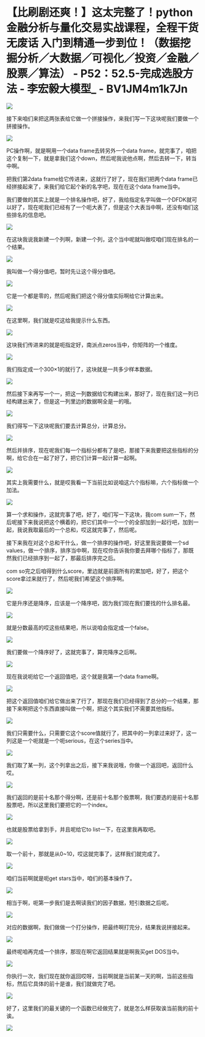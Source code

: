 # 【比刷剧还爽！】这太完整了！python金融分析与量化交易实战课程，全程干货无废话 入门到精通一步到位！（数据挖掘分析／大数据／可视化／投资／金融／股票／算法） - P52：52.5-完成选股方法 - 李宏毅大模型_ - BV1JM4m1k7Jn

![](img/be8e868740e74e90f5494f5e5ae729f7_0.png)

接下来咱们来把这两张表给它做一个拼接操作，来我们写一下这块呢我们要做一个拼接操作。

![](img/be8e868740e74e90f5494f5e5ae729f7_2.png)

PC操作啊，就是啊用一个data frame去转另外一个data frame，就完事了，咱把这个复制一下，就是拿我们这个down，然后呢我说他点啊，然后去转一下，转当中啊。

把我们第2data frame给它传进来，这就行了好了，现在我们把两个data frame已经拼接起来了，来我们给它起个新的名字吧，现在在这个data frame当中。

我们要做的其实上就是一个排名操作吧，好了，我给指定名字叫做一个DFDK就可以好了，现在呢我们已经有了一个呃大表了，但是这个大表当中啊，还没有咱们这些排名的信息吧。



![](img/be8e868740e74e90f5494f5e5ae729f7_4.png)

在这块我说我新建一个列啊，新建一个列，这个当中呢就叫做哎咱们现在排名的一个结果。

![](img/be8e868740e74e90f5494f5e5ae729f7_6.png)

我叫做一个得分值吧，暂时先让这个得分值吧。

![](img/be8e868740e74e90f5494f5e5ae729f7_8.png)

它是一个都是零的，然后呢我们把这个得分值实际啊给它计算出来。

![](img/be8e868740e74e90f5494f5e5ae729f7_10.png)

在这里啊，我们就是哎这给我提示什么东西。

![](img/be8e868740e74e90f5494f5e5ae729f7_12.png)

这块我们传进来的就是呃指定好，南派点zeros当中，你矩阵的一个维度。

![](img/be8e868740e74e90f5494f5e5ae729f7_14.png)

我们指定成一个300×1的就行了，这块就是一共多少样本数据。

![](img/be8e868740e74e90f5494f5e5ae729f7_16.png)

然后接下来再写一个一，把这一列数据给它构建出来，那好了，现在我们这一列已经构建出来了，但是这一列里边的数据啊全是一的哦。



![](img/be8e868740e74e90f5494f5e5ae729f7_18.png)

我们得写一下这块呢我们要去计算总分，计算总分。

![](img/be8e868740e74e90f5494f5e5ae729f7_20.png)

然后并排序，现在呢我们每一个指标分都有了是吧，那接下来我要把这些指标的分啊，给它合在一起了好了，把它们计算一起计算一起啊。



![](img/be8e868740e74e90f5494f5e5ae729f7_22.png)

其实上我需要什么，就是哎我看一下当前比如说咱这六个指标嘛，六个指标做一个加法。

![](img/be8e868740e74e90f5494f5e5ae729f7_24.png)

算一个求和操作，这就完事了吧，好了，咱们写一下这块，我com sum一下，然后呢接下来我说把这个横着的，把它们其中一个一个的全部加到一起行吧，加到一起，我说我取最后的一个总和，哎这就完事了，然后呢。

接下来我在对这个总和干什么，做一个排序的操作吧，好这里我说要做一个sd values，做一个排序，排序当中啊，现在哎你告诉我你要去拜哪个指标了，那既然我们已经排序到一起了，那最后排序完之后。

com so完之后咱得到什么score，里边就是前面所有的累加吧，好了，把这个score拿过来就行了，然后呢我们希望这个排序啊。



![](img/be8e868740e74e90f5494f5e5ae729f7_26.png)

它是升序还是降序，应该是一个降序吧，因为我们现在我们要找的什么排名最。

![](img/be8e868740e74e90f5494f5e5ae729f7_28.png)

就是分数最高的哎这些结果吧，所以说咱会指定成一个false。

![](img/be8e868740e74e90f5494f5e5ae729f7_30.png)

我们要做一个降序好了，这就完事了，算完降序之后啊。

![](img/be8e868740e74e90f5494f5e5ae729f7_32.png)

现在我说呃给它一个返回值吧，这个就是我第一个data frame啊。

![](img/be8e868740e74e90f5494f5e5ae729f7_34.png)

把这个返回值咱们给它做出来了行了，那现在我们已经得到了总分的一个结果，那接下来啊把这个东西直接叫做一个啊，把这个其实我们不需要其他指标。



![](img/be8e868740e74e90f5494f5e5ae729f7_36.png)

我们只需要什么，只需要它这个score值就行了，把其中的一列拿过来好了，这一列这是一个呃就是一个呃serious，在这个series当中。



![](img/be8e868740e74e90f5494f5e5ae729f7_38.png)

我们取了某一列，这个列拿出之后，接下来我说哦，你做一个返回吧，返回什么哎。

![](img/be8e868740e74e90f5494f5e5ae729f7_40.png)

我们返回的是前十名那个得分啊，还是前十名那个股票啊，我们要选的是前十名那股票吧，所以这里我们要把它的一个index。



![](img/be8e868740e74e90f5494f5e5ae729f7_42.png)

也就是股票给拿到手，并且呢给它to list一下，在这里我再取吧。

![](img/be8e868740e74e90f5494f5e5ae729f7_44.png)

取一个前十，那就是从0~10，哎这就完事了，这样我们就完成了。

![](img/be8e868740e74e90f5494f5e5ae729f7_46.png)

咱们当前啊就是呃get stars当中，咱们的基本操作了。

![](img/be8e868740e74e90f5494f5e5ae729f7_48.png)

相当于啊，呃第一步我们是去啊读我们的因子数据，短引数据之后呢。

![](img/be8e868740e74e90f5494f5e5ae729f7_50.png)

对应的数据啊，我们做做一个打分操作，把最终啊打完分，结果我说拼接起来。

![](img/be8e868740e74e90f5494f5e5ae729f7_52.png)

最终呢咱再完成一个排序，那现在啊它返回结果就是啊我买get DOS当中。

![](img/be8e868740e74e90f5494f5e5ae729f7_54.png)

你执行一次，我们现在就你返回哎呀，当前啊就是当前某一天的啊，当前这些指标，然后它具体的前十是谁，我们就做完了吧。



![](img/be8e868740e74e90f5494f5e5ae729f7_56.png)

好了，这里我们的最关键的一个函数已经做完了，就是怎么样获取诶当前我的前十诶。

![](img/be8e868740e74e90f5494f5e5ae729f7_58.png)